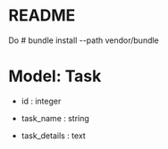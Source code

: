 # README
Do # bundle install --path vendor/bundle

# Model: Task

* id : integer

* task_name : string

* task_details : text